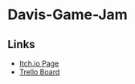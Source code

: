 # Davis-Game-Jam
## Links
- [Itch.io Page]()
- [Trello Board](https://trello.com/b/6W8uH7SM/game-jam-fall-2022)
